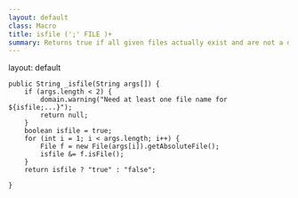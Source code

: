 ```yaml
---
layout: default
class: Macro
title: isfile (';' FILE )+
summary: Returns true if all given files actually exist and are not a directory or special file.
---
```

layout: default 








	public String _isfile(String args[]) {
		if (args.length < 2) {
			domain.warning("Need at least one file name for ${isfile;...}");
			return null;
		}
		boolean isfile = true;
		for (int i = 1; i < args.length; i++) {
			File f = new File(args[i]).getAbsoluteFile();
			isfile &= f.isFile();
		}
		return isfile ? "true" : "false";

	}
